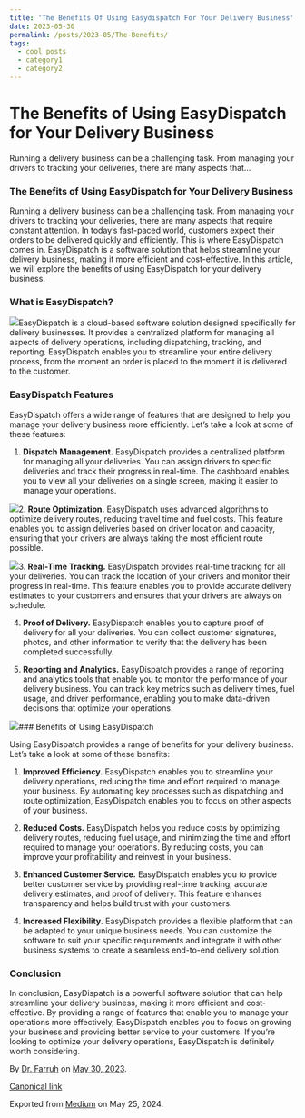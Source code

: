 ```yaml
---
title: 'The Benefits Of Using Easydispatch For Your Delivery Business'
date: 2023-05-30
permalink: /posts/2023-05/The-Benefits/
tags:
  - cool posts
  - category1
  - category2
---
```

# The Benefits of Using EasyDispatch for Your Delivery Business
Running a delivery business can be a challenging task. From managing your drivers to tracking your deliveries, there are many aspects that…


### The Benefits of Using EasyDispatch for Your Delivery Business

Running a delivery business can be a challenging task. From managing your drivers to tracking your deliveries, there are many aspects that require constant attention. In today’s fast-paced world, customers expect their orders to be delivered quickly and efficiently. This is where EasyDispatch comes in. EasyDispatch is a software solution that helps streamline your delivery business, making it more efficient and cost-effective. In this article, we will explore the benefits of using EasyDispatch for your delivery business.

### What is EasyDispatch?

![](https://cdn-images-1.medium.com/max/800/1*YLoO7J9Xi7QS9hg0pk-xHw.png)EasyDispatch is a cloud-based software solution designed specifically for delivery businesses. It provides a centralized platform for managing all aspects of delivery operations, including dispatching, tracking, and reporting. EasyDispatch enables you to streamline your entire delivery process, from the moment an order is placed to the moment it is delivered to the customer.

### EasyDispatch Features

EasyDispatch offers a wide range of features that are designed to help you manage your delivery business more efficiently. Let’s take a look at some of these features:

1. **Dispatch Management.** EasyDispatch provides a centralized platform for managing all your deliveries. You can assign drivers to specific deliveries and track their progress in real-time. The dashboard enables you to view all your deliveries on a single screen, making it easier to manage your operations.

![](https://cdn-images-1.medium.com/max/800/1*g5_jA8DaNdpHP13xcdjnhA.png)2. **Route Optimization.** EasyDispatch uses advanced algorithms to optimize delivery routes, reducing travel time and fuel costs. This feature enables you to assign deliveries based on driver location and capacity, ensuring that your drivers are always taking the most efficient route possible.

![](https://cdn-images-1.medium.com/max/800/1*a14WgbXQdR3l9kkzTWDiEw.png)3. **Real-Time Tracking.** EasyDispatch provides real-time tracking for all your deliveries. You can track the location of your drivers and monitor their progress in real-time. This feature enables you to provide accurate delivery estimates to your customers and ensures that your drivers are always on schedule.

4. **Proof of Delivery.** EasyDispatch enables you to capture proof of delivery for all your deliveries. You can collect customer signatures, photos, and other information to verify that the delivery has been completed successfully.

5. **Reporting and Analytics.** EasyDispatch provides a range of reporting and analytics tools that enable you to monitor the performance of your delivery business. You can track key metrics such as delivery times, fuel usage, and driver performance, enabling you to make data-driven decisions that optimize your operations.

![](https://cdn-images-1.medium.com/max/800/1*tp_ABOuhgJZk0NXoe-i2Ng.png)### Benefits of Using EasyDispatch

Using EasyDispatch provides a range of benefits for your delivery business. Let’s take a look at some of these benefits:

1. **Improved Efficiency.** EasyDispatch enables you to streamline your delivery operations, reducing the time and effort required to manage your business. By automating key processes such as dispatching and route optimization, EasyDispatch enables you to focus on other aspects of your business.

2. **Reduced Costs.** EasyDispatch helps you reduce costs by optimizing delivery routes, reducing fuel usage, and minimizing the time and effort required to manage your operations. By reducing costs, you can improve your profitability and reinvest in your business.

3. **Enhanced Customer Service.** EasyDispatch enables you to provide better customer service by providing real-time tracking, accurate delivery estimates, and proof of delivery. This feature enhances transparency and helps build trust with your customers.

4. **Increased Flexibility.** EasyDispatch provides a flexible platform that can be adapted to your unique business needs. You can customize the software to suit your specific requirements and integrate it with other business systems to create a seamless end-to-end delivery solution.

### Conclusion

In conclusion, EasyDispatch is a powerful software solution that can help streamline your delivery business, making it more efficient and cost-effective. By providing a range of features that enable you to manage your operations more effectively, EasyDispatch enables you to focus on growing your business and providing better service to your customers. If you’re looking to optimize your delivery operations, EasyDispatch is definitely worth considering.



By [Dr. Farruh](https://medium.com/@k-farruh) on [May 30, 2023](https://medium.com/p/179024340dd9).

[Canonical link](https://medium.com/@k-farruh/the-benefits-of-using-easydispatch-for-your-delivery-business-179024340dd9)

Exported from [Medium](https://medium.com) on May 25, 2024.

